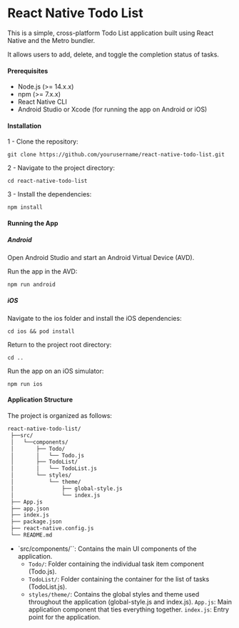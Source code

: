 # React Native Todo List

This is a simple, cross-platform Todo List application built using React Native and the Metro bundler. 

It allows users to add, delete, and toggle the completion status of tasks. 

#### Prerequisites
- Node.js (>= 14.x.x)
- npm (>= 7.x.x)
- React Native CLI
- Android Studio or Xcode (for running the app on Android or iOS)

#### Installation

1 - Clone the repository:

`git clone https://github.com/yourusername/react-native-todo-list.git`

2 - Navigate to the project directory:

`cd react-native-todo-list`

3 - Install the dependencies:

`npm install`

#### Running the App

##### Android

Open Android Studio and start an Android Virtual Device (AVD).

Run the app in the AVD:

`npm run android`

##### iOS

Navigate to the ios folder and install the iOS dependencies:

`cd ios && pod install`

Return to the project root directory:

`cd ..`

Run the app on an iOS simulator:

`npm run ios`

#### Application Structure

The project is organized as follows:

```bash
react-native-todo-list/
 ├──src/
 │   └──components/
 │       ├── Todo/
 │       │   └── Todo.js
 │       ├── TodoList/
 │       │   └── TodoList.js
 │       └── styles/
 │           └── theme/
 │               ├── global-style.js
 │               └── index.js
 ├── App.js
 ├── app.json
 ├── index.js
 ├── package.json
 ├── react-native.config.js
 └── README.md
```

- `src/components/``: Contains the main UI components of the application.
  - `Todo/`: Folder containing the individual task item component (Todo.js).
  - `TodoList/`: Folder containing the container for the list of tasks (TodoList.js).
  - `styles/theme/`: Contains the global styles and theme used throughout the application (global-style.js and index.js).
`App.js`: Main application component that ties everything together.
`index.js`: Entry point for the application.